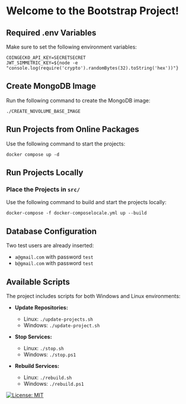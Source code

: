 # Welcome to the Bootstrap Project!

## Required .env Variables
Make sure to set the following environment variables:
```
COINGECKO_API_KEY=SECRETSECRET
JWT_SIMMETRIC_KEY=${node -e "console.log(require('crypto').randomBytes(32).toString('hex'))"}
```

## Create MongoDB Image
Run the following command to create the MongoDB image:
```
./CREATE_NOVOLUME_BASE_IMAGE
```

## Run Projects from Online Packages
Use the following command to start the projects:
```
docker compose up -d
```

## Run Projects Locally

### Place the Projects in `src/`
Use the following command to build and start the projects locally:
```
docker-compose -f docker-composelocale.yml up --build
```

## Database Configuration
Two test users are already inserted:

- `a@gmail.com` with password `test`
- `b@gmail.com` with password `test`

## Available Scripts

The project includes scripts for both Windows and Linux environments:

- **Update Repositories:**  
  - Linux: `./update-projects.sh`  
  - Windows: `./update-project.sh`

- **Stop Services:**  
  - Linux: `./stop.sh`  
  - Windows: `./stop.ps1`

- **Rebuild Services:**  
  - Linux: `./rebuild.sh`  
  - Windows: `./rebuild.ps1`

[![License: MIT](https://img.shields.io/badge/License-MIT-yellow.svg)](https://opensource.org/licenses/MIT) 